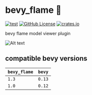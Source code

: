 # bevy_flame 🧩
[![test](https://github.com/mosure/bevy_flame/workflows/test/badge.svg)](https://github.com/Mosure/bevy_flame/actions?query=workflow%3Atest)
[![GitHub License](https://img.shields.io/github/license/mosure/bevy_flame)](https://raw.githubusercontent.com/mosure/bevy_flame/main/LICENSE)
[![crates.io](https://img.shields.io/crates/v/bevy_flame.svg)](https://crates.io/crates/bevy_flame)

bevy flame model viewer plugin

![Alt text](docs/bevy_flame_no_texture.gif)


## compatible bevy versions

| `bevy_flame` | `bevy` |
| :--         | :--    |
| `1.3`       | `0.13` |
| `1.0`       | `0.12` |
